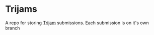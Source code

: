 # Trijams

A repo for storing [Trijam](https://trijam.itch.io/) submissions. Each submission is on it's own branch
